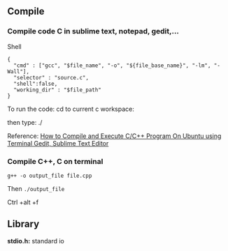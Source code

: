 ## Compile

### Compile code C in sublime text, notepad, gedit,...

Shell
```shell
{
  "cmd" : ["gcc", "$file_name", "-o", "${file_base_name}", "-lm", "-Wall"],
  "selector" : "source.c",
  "shell":false,
  "working_dir" : "$file_path"
}
```
To run the code: cd to current c workspace:

then type: ./<name of project>

Reference: [How to Compile and Execute C/C++ Program On Ubuntu using Terminal Gedit, Sublime Text Editor](https://www.youtube.com/watch?v=QU8arxnpfhA)

### Compile C++, C on terminal

```shell
g++ -o output_file file.cpp
```
Then
``
./output_file
``

Ctrl +alt +f
  
## Library

**stdio.h:** standard io
